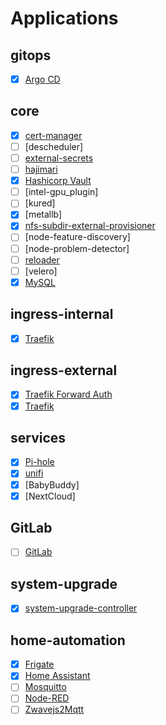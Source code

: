 # Applications

## gitops

* [x] [Argo CD](https://argo-cd.readthedocs.io/en/stable/x)

## core

* [x] [cert-manager](https://cert-manager.io/)
* [ ] [descheduler]
* [ ] [external-secrets](https://github.com/external-secrets/external-secrets)
* [ ] [hajimari](https://github.com/toboshii/hajimari)
* [x] [Hashicorp Vault](https://www.vaultproject.io/docs)
* [ ] [intel-gpu_plugin]
* [ ] [kured]
* [x] [metallb]
* [x] [nfs-subdir-external-provisioner](https://github.com/kubernetes-sigs/nfs-subdir-external-provisioner)
* [ ] [node-feature-discovery]
* [ ] [node-problem-detector]
* [ ] [reloader](https://github.com/stakater/Reloader)
* [ ] [velero]
* [x] [MySQL](https://www.mysql.com/)

## ingress-internal

* [x] [Traefik](https://doc.traefik.io/traefik/)

## ingress-external

* [x] [Traefik Forward Auth](https://github.com/thomseddon/traefik-forward-auth)
* [x] [Traefik](https://doc.traefik.io/traefik/)

## services

* [x] [Pi-hole](https://pi-hole.net/)
* [x] [unifi](https://github.com/jacobalberty/unifi-docker)
* [x] [BabyBuddy]
* [x] [NextCloud]

## GitLab

* [ ] [GitLab](https://about.gitlab.com/)

## system-upgrade

* [x] [system-upgrade-controller](https://github.com/rancher/system-upgrade-controller)

## home-automation

* [x] [Frigate](https://frigate.video/)
* [x] [Home Assistant](https://www.home-assistant.io/)
* [ ] [Mosquitto](https://mosquitto.org/)
* [ ] [Node-RED](https://nodered.org/)
* [ ] [Zwavejs2Mqtt](https://github.com/zwave-js/zwavejs2mqtt)
